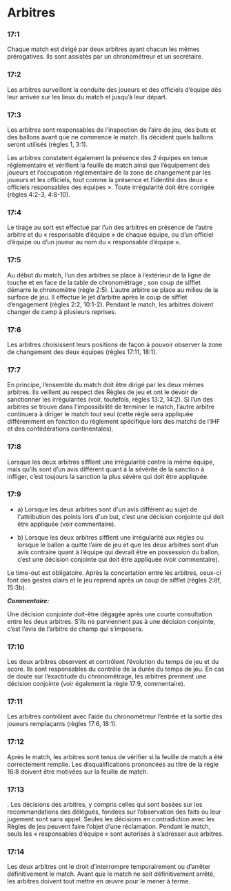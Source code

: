 # Arbitres

### 17:1
Chaque match est dirigé par deux arbitres ayant chacun les mêmes prérogatives. Ils sont assistés
par un chronométreur et un secrétaire.

### 17:2
Les arbitres surveillent la conduite des joueurs et des officiels d’équipe dès leur arrivée sur les lieux
du match et jusqu’à leur départ.

### 17:3
Les arbitres sont responsables de l’inspection de l’aire de jeu, des buts et des ballons avant que ne
commence le match. Ils décident quels ballons seront utilisés (règles 1, 3:1).

Les arbitres constatent également la présence des 2 équipes en tenue réglementaire et vérifient la
feuille de match ainsi que l’équipement des joueurs et l’occupation réglementaire de la zone de
changement par les joueurs et les officiels, tout comme la présence et l’identité des deux « officiels
responsables des équipes ». Toute irrégularité doit être corrigée (règles 4:2-3, 4:8-10).

### 17:4
Le tirage au sort est effectué par l’un des arbitres en présence de l’autre arbitre et du « responsable
d’équipe » de chaque équipe, ou d’un officiel d’équipe ou d’un joueur au nom du « responsable
d’équipe ».

### 17:5
Au début du match, l’un des arbitres se place à l’extérieur de la ligne de touche et en face de la
table de chronométrage ; son coup de sifflet démarre le chronomètre (règle 2:5).
L’autre arbitre se place au milieu de la surface de jeu. Il effectue le jet d’arbitre après le coup de
sifflet d’engagement (règles 2:2, 10:1-2).
Pendant le match, les arbitres doivent changer de camp à plusieurs reprises.

### 17:6
Les arbitres choisissent leurs positions de façon à pouvoir observer la zone de changement des
deux équipes (règles 17:11, 18:1).

### 17:7
En principe, l’ensemble du match doit être dirigé par les deux mêmes arbitres.
Ils veillent au respect des Règles de jeu et ont le devoir de sanctionner les irrégularités (voir,
toutefois, règles 13:2, 14:2).
Si l’un des arbitres se trouve dans l’impossibilité de terminer le match, l’autre arbitre continuera à
diriger le match tout seul (cette règle sera appliquée différemment en fonction du règlement
spécifique lors des matchs de l’IHF et des confédérations continentales).

### 17:8
Lorsque les deux arbitres sifflent une irrégularité contre la même équipe, mais qu’ils sont d’un avis
différent quant à la sévérité de la sanction à infliger, c’est toujours la sanction la plus sévère qui doit
être appliquée.

### 17:9
- a) Lorsque les deux arbitres sont d'un avis différent au sujet de l'attribution des points lors d'un
but, c’est une décision conjointe qui doit être appliquée (voir commentaire).

- b) Lorsque les deux arbitres sifflent une irrégularité aux règles ou lorsque le ballon a quitté l’aire
de jeu et que les deux arbitres sont d’un avis contraire quant à l’équipe qui devrait être en
possession du ballon, c’est une décision conjointe qui doit être appliquée (voir commentaire).

Le time-out est obligatoire. Après la concertation entre les arbitres, ceux-ci font des gestes clairs
et le jeu reprend après un coup de sifflet (règles 2:8f, 15:3b).


***Commentaire:***

Une décision conjointe doit-être dégagée après une courte consultation entre les deux arbitres. S’ils ne
parviennent pas à une décision conjointe, c’est l’avis de l’arbitre de champ qui s’imposera.

### 17:10
Les deux arbitres observent et contrôlent l’évolution du temps de jeu et du score. Ils sont
responsables du contrôle de la durée du temps de jeu. En cas de doute sur l’exactitude du chronométrage, les arbitres prennent une décision conjointe (voir également la règle 17:9,
commentaire).

### 17:11 
Les arbitres contrôlent avec l’aide du chronométreur l’entrée et la sortie des joueurs remplaçants
(règles 17:6, 18:1).

### 17:12
Après le match, les arbitres sont tenus de vérifier si la feuille de match a été correctement remplie.
Les disqualifications prononcées au titre de la règle 16:8 doivent être motivées sur la feuille de
match.

### 17:13
. Les décisions des arbitres, y compris celles qui sont basées sur les recommandations des délégués,
fondées sur l’observation des faits ou leur jugement sont sans appel.
Seules les décisions en contradiction avec les Règles de jeu peuvent faire l’objet d’une réclamation.
Pendant le match, seuls les « responsables d’équipe » sont autorisés à s’adresser aux arbitres.

### 17:14
Les deux arbitres ont le droit d’interrompre temporairement ou d’arrêter définitivement le match.
Avant que le match ne soit définitivement arrêté, les arbitres doivent tout mettre en œuvre pour le
mener à terme.
